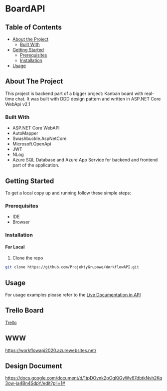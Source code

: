 <h1>BoardAPI</h1>

<!-- TABLE OF CONTENTS -->
## Table of Contents

* [About the Project](#about-the-project)
  * [Built With](#built-with)
* [Getting Started](#getting-started)
  * [Prerequisites](#prerequisites)
  * [Installation](#installation)
* [Usage](#usage)

<!-- ABOUT THE PROJECT -->
## About The Project
This project is backend part of a bigger project: Kanban board with real-time chat. It was built with DDD design pattern and written in ASP.NET Core WebApi v2.1

### Built With
* ASP.NET Core WebAPI
* AutoMapper
* Swashbuckle.AspNetCore
* Microsoft.OpenApi
* JWT
* NLog
* Azure SQL Database and Azure App Service for backend and frontend part of the application.

<!-- GETTING STARTED -->
## Getting Started

To get a local copy up and running follow these simple steps:

### Prerequisites
* IDE
* Browser

### Installation


#### For Local
1. Clone the repo
```sh
git clone https://github.com/ProjektyGrupowe/WorkflowAPI.git
```

<!-- USAGE EXAMPLES -->
## Usage
For usage examples please refer to the [Live Documentation in API](https://workflowapi2020.azurewebsites.net/swagger/index.html)

## Trello Board
[Trello](https://trello.com/b/urwhTkAJ/in%C5%BCynieria-oprogramowania)

## WWW
https://workflowapi2020.azurewebsites.net/

## Design Document
https://docs.google.com/document/d/1tpDOvnk2pOgKiGyWv67dbtkNvh2Kq3ow-ja4Bn4SdpY/edit?pli=1#

